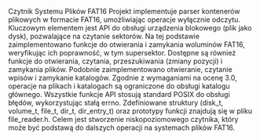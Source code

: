 Czytnik Systemu Plików FAT16 
Projekt implementuje parser kontenerów plikowych w formacie FAT16, umożliwiając operacje wyłącznie odczytu. Kluczowym elementem jest API do obsługi urządzenia blokowego (plik jako dysk), pozwalające na czytanie sektorów. Na tej podstawie zaimplementowano funkcje do otwierania i zamykania woluminów FAT16, weryfikując ich poprawność, w tym supersektor. Dostępne są również funkcje do otwierania, czytania, przeszukiwania (zmiany pozycji) i zamykania plików. Podobnie zaimplementowano otwieranie, czytanie wpisów i zamykanie katalogów. Zgodnie z wymaganiami na ocenę 3.0, operacje na plikach i katalogach są ograniczone do obsługi katalogu głównego. Wszystkie funkcje API stosują standard POSIX do obsługi błędów, wykorzystując stałą errno. Zdefiniowane struktury (disk_t, volume_t, file_t, dir_t, dir_entry_t) oraz prototypy funkcji znajdują się w pliku file_reader.h. Celem jest stworzenie niskopoziomowego czytnika, który może być podstawą do dalszych operacji na systemach plików FAT16. 
